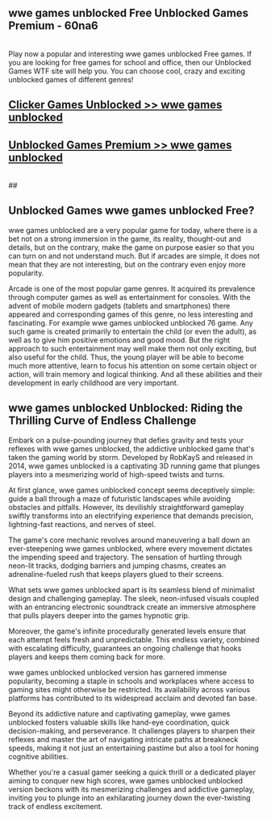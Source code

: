 ## wwe games unblocked Free Unblocked Games Premium - 60na6 <br>
<br>
Play now a popular and interesting wwe games unblocked Free games. If you are looking for free games for school and office, then our Unblocked Games WTF site will help you. You can choose cool, crazy and exciting unblocked games of different genres!


##  [Clicker Games Unblocked >> wwe games unblocked](http://freeplayer.one?title=wwe_games_unblocked&ref=05)

##  [Unblocked Games Premium >> wwe games unblocked](http://freeplayer.one?title=wwe_games_unblocked&ref=05)
  <br>
  ##



## Unblocked Games wwe games unblocked Free?

wwe games unblocked are a very popular game for today, where there is a bet not on a strong immersion in the game, its reality, thought-out and details, but on the contrary, make the game on purpose easier so that you can turn on and not understand much. But if arcades are simple, it does not mean that they are not interesting, but on the contrary even enjoy more popularity.

Arcade is one of the most popular game genres. It acquired its prevalence through computer games as well as entertainment for consoles. With the advent of mobile modern gadgets (tablets and smartphones) there appeared and corresponding games of this genre, no less interesting and fascinating. For example wwe games unblocked unblocked 76 game. Any such game is created primarily to entertain the child (or even the adult), as well as to give him positive emotions and good mood. But the right approach to such entertainment may well make them not only exciting, but also useful for the child. Thus, the young player will be able to become much more attentive, learn to focus his attention on some certain object or action, will train memory and logical thinking. And all these abilities and their development in early childhood are very important.

##  wwe games unblocked Unblocked: Riding the Thrilling Curve of Endless Challenge

Embark on a pulse-pounding journey that defies gravity and tests your reflexes with wwe games unblocked, the addictive unblocked game that's taken the gaming world by storm. Developed by RobKayS and released in 2014, wwe games unblocked is a captivating 3D running game that plunges players into a mesmerizing world of high-speed twists and turns.

At first glance, wwe games unblocked concept seems deceptively simple: guide a ball through a maze of futuristic landscapes while avoiding obstacles and pitfalls. However, its devilishly straightforward gameplay swiftly transforms into an electrifying experience that demands precision, lightning-fast reactions, and nerves of steel.

The game's core mechanic revolves around maneuvering a ball down an ever-steepening wwe games unblocked, where every movement dictates the impending speed and trajectory. The sensation of hurtling through neon-lit tracks, dodging barriers and jumping chasms, creates an adrenaline-fueled rush that keeps players glued to their screens.

What sets wwe games unblocked apart is its seamless blend of minimalist design and challenging gameplay. The sleek, neon-infused visuals coupled with an entrancing electronic soundtrack create an immersive atmosphere that pulls players deeper into the games hypnotic grip.

Moreover, the game's infinite procedurally generated levels ensure that each attempt feels fresh and unpredictable. This endless variety, combined with escalating difficulty, guarantees an ongoing challenge that hooks players and keeps them coming back for more.

wwe games unblocked unblocked version has garnered immense popularity, becoming a staple in schools and workplaces where access to gaming sites might otherwise be restricted. Its availability across various platforms has contributed to its widespread acclaim and devoted fan base.

Beyond its addictive nature and captivating gameplay, wwe games unblocked fosters valuable skills like hand-eye coordination, quick decision-making, and perseverance. It challenges players to sharpen their reflexes and master the art of navigating intricate paths at breakneck speeds, making it not just an entertaining pastime but also a tool for honing cognitive abilities.

Whether you're a casual gamer seeking a quick thrill or a dedicated player aiming to conquer new high scores, wwe games unblocked unblocked version beckons with its mesmerizing challenges and addictive gameplay, inviting you to plunge into an exhilarating journey down the ever-twisting track of endless excitement.